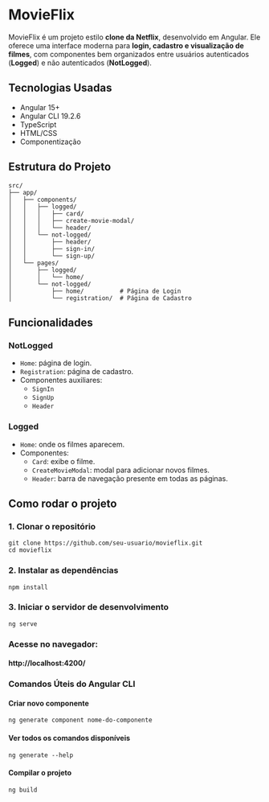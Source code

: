 # MovieFlix

MovieFlix é um projeto estilo **clone da Netflix**, desenvolvido em Angular. Ele oferece uma interface moderna para **login, cadastro e visualização de filmes**, com componentes bem organizados entre usuários autenticados (**Logged**) e não autenticados (**NotLogged**).

## Tecnologias Usadas
- Angular 15+
- Angular CLI 19.2.6
- TypeScript
- HTML/CSS
- Componentização


## Estrutura do Projeto
 ```
src/
├── app/
│   ├── components/
│   │   ├── logged/
│   │   │   ├── card/
│   │   │   ├── create-movie-modal/
│   │   │   └── header/
│   │   └── not-logged/
│   │       ├── header/
│   │       ├── sign-in/
│   │       └── sign-up/
│   └── pages/
│       ├── logged/
│       │   └── home/
│       └── not-logged/
│           ├── home/          # Página de Login
│           └── registration/  # Página de Cadastro
```

## Funcionalidades

### NotLogged

- `Home`: página de login.
- `Registration`: página de cadastro.
- Componentes auxiliares:
  - `SignIn`
  - `SignUp`
  - `Header`

### Logged

- `Home`: onde os filmes aparecem.
- Componentes:
  - `Card`: exibe o filme.
  - `CreateMovieModal`: modal para adicionar novos filmes.
  - `Header`: barra de navegação presente em todas as páginas.


## Como rodar o projeto

### 1. Clonar o repositório

```
git clone https://github.com/seu-usuario/movieflix.git
cd movieflix
```

### 2. Instalar as dependências
`npm install`

### 3. Iniciar o servidor de desenvolvimento
`ng serve`

### Acesse no navegador:
#### http://localhost:4200/

### Comandos Úteis do Angular CLI

#### Criar novo componente
`ng generate component nome-do-componente`

#### Ver todos os comandos disponíveis
`ng generate --help`

#### Compilar o projeto
`ng build`
